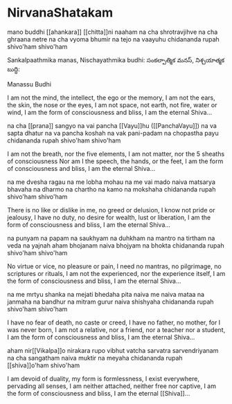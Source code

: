 # NirvanaShatakam

mano buddhi [[ahankara]] [[chitta]]ni naaham
na cha shrotravjihve na cha ghraana netre
na cha vyoma bhumir na tejo na vaayuhu
chidananda rupah shivo'ham shivo'ham

Sankalpaathmika manas, Nischayathmika budhi:
సంకల్పాత్మిక మనస్, నిశ్చయాత్మక బుద్ధి:

Manassu Budhi

I am not the mind, the intellect, the ego or the memory,
I am not the ears, the skin, the nose or the eyes,
I am not space, not earth, not fire, water or wind,
I am the form of consciousness and bliss,
I am the eternal Shiva...

na cha [[prana]] sangyo na vai pancha [[Vayu]]hu ([[PanchaVayu]])
na va sapta dhatur na va pancha koshah
na vak pani-padam na chopastha payu
chidananda rupah shivo'ham shivo'ham

I am not the breath, nor the five elements,
I am not matter, nor the 5 sheaths of consciousness
Nor am I the speech, the hands, or the feet,
I am the form of consciousness and bliss,
I am the eternal Shiva...

na me dvesha ragau na me lobha mohau
na me vai mado naiva matsarya bhavaha
na dharmo na chartho na kamo na mokshaha
chidananda rupah shivo'ham shivo'ham

There is no like or dislike in me, no greed or delusion,
I know not pride or jealousy,
I have no duty, no desire for wealth, lust or liberation,
I am the form of consciousness and bliss,
I am the eternal Shiva...

na punyam na papam na saukhyam na duhkham
na mantro na tirtham na veda na yajnah
aham bhojanam naiva bhojyam na bhokta
chidananda rupah shivo'ham shivo'ham

No virtue or vice, no pleasure or pain,
I need no mantras, no pilgrimage, no scriptures or rituals,
I am not the experienced, nor the experience itself,
I am the form of consciousness and bliss,
I am the eternal Shiva...

na me mrtyu shanka na mejati bhedaha
pita naiva me naiva mataa na janmaha
na bandhur na mitram gurur naiva shishyaha
chidananda rupah shivo'ham shivo'ham

I have no fear of death, no caste or creed,
I have no father, no mother, for I was never born,
I am not a relative, nor a friend, nor a teacher nor a student,
I am the form of consciousness and bliss,
I am the eternal Shiva...

aham nir[[Vikalpa]]o nirakara rupo
vibhut vatcha sarvatra sarvendriyanam
na cha sangatham naiva muktir na meyaha
chidananda rupah [[shiva]]o'ham shivo'ham

I am devoid of duality, my form is formlessness,
I exist everywhere, pervading all senses,
I am neither attached, neither free nor captive,
I am the form of consciousness and bliss,
I am the eternal [[Shiva]]...
